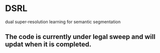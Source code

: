 # DSRL
dual super-resolution learning for semantic segmentation

## The code is currently under legal sweep and will updat when it is completed.
